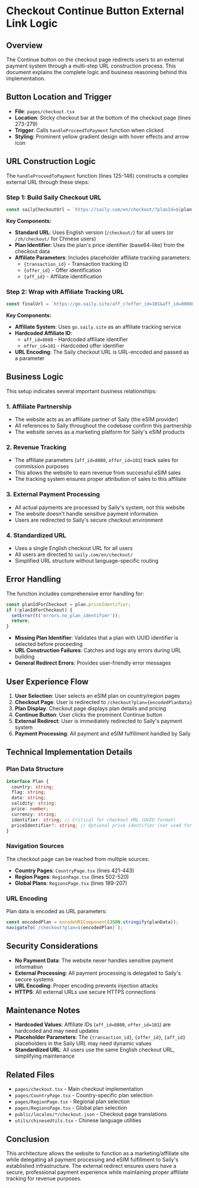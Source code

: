 # Checkout Continue Button External Link Logic

## Overview

The Continue button on the checkout page redirects users to an external payment system through a multi-step URL construction process. This document explains the complete logic and business reasoning behind this implementation.

## Button Location and Trigger

- **File**: `pages/checkout.tsx`
- **Location**: Sticky checkout bar at the bottom of the checkout page (lines 273-279)
- **Trigger**: Calls `handleProceedToPayment` function when clicked
- **Styling**: Prominent yellow gradient design with hover effects and arrow icon

## URL Construction Logic

The `handleProceedToPayment` function (lines 125-146) constructs a complex external URL through these steps:

### Step 1: Build Saily Checkout URL

```typescript
const sailyCheckoutUrl = `https://saily.com/en/checkout/?planId=${plan.priceIdentifier}&aff_transaction_id={transaction_id}&aff_offer_id={offer_id}&aff_id={aff_id}`;
```

**Key Components:**
- **Standard URL**: Uses English version (`/checkout/`) for all users (or `/zh/checkout/` for Chinese users)
- **Plan Identifier**: Uses the plan's price identifier (base64-like) from the checkout data
- **Affiliate Parameters**: Includes placeholder affiliate tracking parameters:
  - `{transaction_id}` - Transaction tracking ID
  - `{offer_id}` - Offer identification
  - `{aff_id}` - Affiliate identification

### Step 2: Wrap with Affiliate Tracking URL

```typescript
const finalUrl = `https://go.saily.site/aff_c?offer_id=101&aff_id=8080&url=${encodeURIComponent(sailyCheckoutUrl)}`;
```

**Key Components:**
- **Affiliate System**: Uses `go.saily.site` as an affiliate tracking service
- **Hardcoded Affiliate ID**: 
  - `aff_id=8080` - Hardcoded affiliate identifier
  - `offer_id=101` - Hardcoded offer identifier
- **URL Encoding**: The Saily checkout URL is URL-encoded and passed as a parameter

## Business Logic

This setup indicates several important business relationships:

### 1. Affiliate Partnership
- The website acts as an affiliate partner of Saily (the eSIM provider)
- All references to Saily throughout the codebase confirm this partnership
- The website serves as a marketing platform for Saily's eSIM products

### 2. Revenue Tracking
- The affiliate parameters (`aff_id=8080`, `offer_id=101`) track sales for commission purposes
- This allows the website to earn revenue from successful eSIM sales
- The tracking system ensures proper attribution of sales to this affiliate

### 3. External Payment Processing
- All actual payments are processed by Saily's system, not this website
- The website doesn't handle sensitive payment information
- Users are redirected to Saily's secure checkout environment

### 4. Standardized URL
- Uses a single English checkout URL for all users
- All users are directed to `saily.com/en/checkout/`
- Simplified URL structure without language-specific routing

## Error Handling

The function includes comprehensive error handling for:

```typescript
const planIdForCheckout = plan.priceIdentifier;
if (!planIdForCheckout) {
  setError(t('errors.no_plan_identifier'));
  return;
}
```

- **Missing Plan Identifier**: Validates that a plan with UUID identifier is selected before proceeding
- **URL Construction Failures**: Catches and logs any errors during URL building
- **General Redirect Errors**: Provides user-friendly error messages

## User Experience Flow

1. **User Selection**: User selects an eSIM plan on country/region pages
2. **Checkout Page**: User is redirected to `/checkout?plan={encodedPlanData}`
3. **Plan Display**: Checkout page displays plan details and pricing
4. **Continue Button**: User clicks the prominent Continue button
5. **External Redirect**: User is immediately redirected to Saily's payment system
6. **Payment Processing**: All payment and eSIM fulfillment handled by Saily

## Technical Implementation Details

### Plan Data Structure
```typescript
interface Plan {
  country: string;
  flag: string;
  data: string;
  validity: string;
  price: number;
  currency: string;
  identifier: string; // Critical for checkout URL (UUID format)
  priceIdentifier?: string; // Optional price identifier (not used for checkout)
}
```

### Navigation Sources
The checkout page can be reached from multiple sources:
- **Country Pages**: `CountryPage.tsx` (lines 421-443)
- **Region Pages**: `RegionPage.tsx` (lines 502-520)
- **Global Plans**: `RegionsPage.tsx` (lines 189-207)

### URL Encoding
Plan data is encoded as URL parameters:
```typescript
const encodedPlan = encodeURIComponent(JSON.stringify(planData));
navigateTo(`/checkout?plan=${encodedPlan}`);
```

## Security Considerations

- **No Payment Data**: The website never handles sensitive payment information
- **External Processing**: All payment processing is delegated to Saily's secure systems
- **URL Encoding**: Proper encoding prevents injection attacks
- **HTTPS**: All external URLs use secure HTTPS connections

## Maintenance Notes

- **Hardcoded Values**: Affiliate IDs (`aff_id=8080`, `offer_id=101`) are hardcoded and may need updates
- **Placeholder Parameters**: The `{transaction_id}`, `{offer_id}`, `{aff_id}` placeholders in the Saily URL may need dynamic values
- **Standardized URL**: All users use the same English checkout URL, simplifying maintenance

## Related Files

- `pages/checkout.tsx` - Main checkout implementation
- `pages/CountryPage.tsx` - Country-specific plan selection
- `pages/RegionPage.tsx` - Regional plan selection
- `pages/RegionsPage.tsx` - Global plan selection
- `public/locales/*/checkout.json` - Checkout page translations
- `utils/chineseUtils.tsx` - Chinese language utilities

## Conclusion

This architecture allows the website to function as a marketing/affiliate site while delegating all payment processing and eSIM fulfillment to Saily's established infrastructure. The external redirect ensures users have a secure, professional payment experience while maintaining proper affiliate tracking for revenue purposes.
